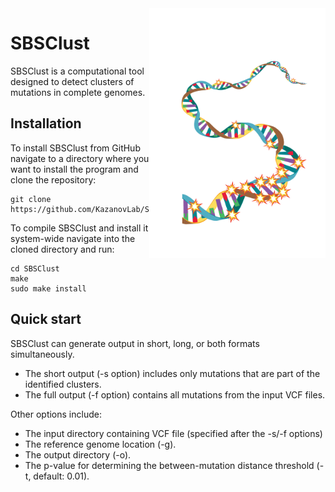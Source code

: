 <img src="docs/sbsclust_logo.jpg" alt="logo" title="SBSClust logo" align="right" height="400" />

# SBSClust

SBSClust is a computational tool designed to detect clusters of mutations in complete genomes. 

## Installation

To install SBSClust from GitHub navigate to a directory where you want to install the program and clone the repository:
```
git clone https://github.com/KazanovLab/SBSClust
```

To compile SBSClust and install it system-wide navigate into the cloned directory and run:
```
cd SBSClust
make
sudo make install
```

## Quick start

SBSClust can generate output in short, long, or both formats simultaneously.
* The short output (-s option) includes only mutations that are part of the identified clusters.
* The full output (-f option) contains all mutations from the input VCF files.

Other options include:
* The input directory containing VCF file (specified after the -s/-f options)
* The reference genome location (-g).
* The output directory (-o).
* The p-value for determining the between-mutation distance threshold (-t, default: 0.01).

